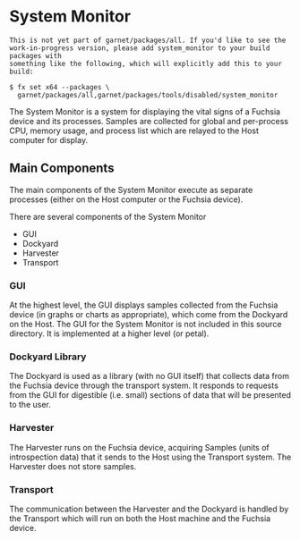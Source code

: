 # System Monitor

```
This is not yet part of garnet/packages/all. If you'd like to see the
work-in-progress version, please add system_monitor to your build packages with
something like the following, which will explicitly add this to your build:

$ fx set x64 --packages \
  garnet/packages/all,garnet/packages/tools/disabled/system_monitor
```

The System Monitor is a system for displaying the vital signs of a Fuchsia
device and its processes. Samples are collected for global and per-process CPU,
memory usage, and process list which are relayed to the Host computer for
display.

## Main Components

The main components of the System Monitor execute as separate processes (either
on the Host computer or the Fuchsia device).

There are several components of the System Monitor
- GUI
- Dockyard
- Harvester
- Transport

### GUI

At the highest level, the GUI displays samples collected from the Fuchsia device
(in graphs or charts as appropriate), which come from the Dockyard on the Host.
The GUI for the System Monitor is not included in this source directory. It is
implemented at a higher level (or petal).

### Dockyard Library

The Dockyard is used as a library (with no GUI itself) that collects data from
the Fuchsia device through the transport system. It responds to requests from
the GUI for digestible (i.e. small) sections of data that will be presented to
the user.

### Harvester

The Harvester runs on the Fuchsia device, acquiring Samples (units of
introspection data) that it sends to the Host using the Transport system. The
Harvester does not store samples.

### Transport

The communication between the Harvester and the Dockyard is handled by the
Transport which will run on both the Host machine and the Fuchsia device.
